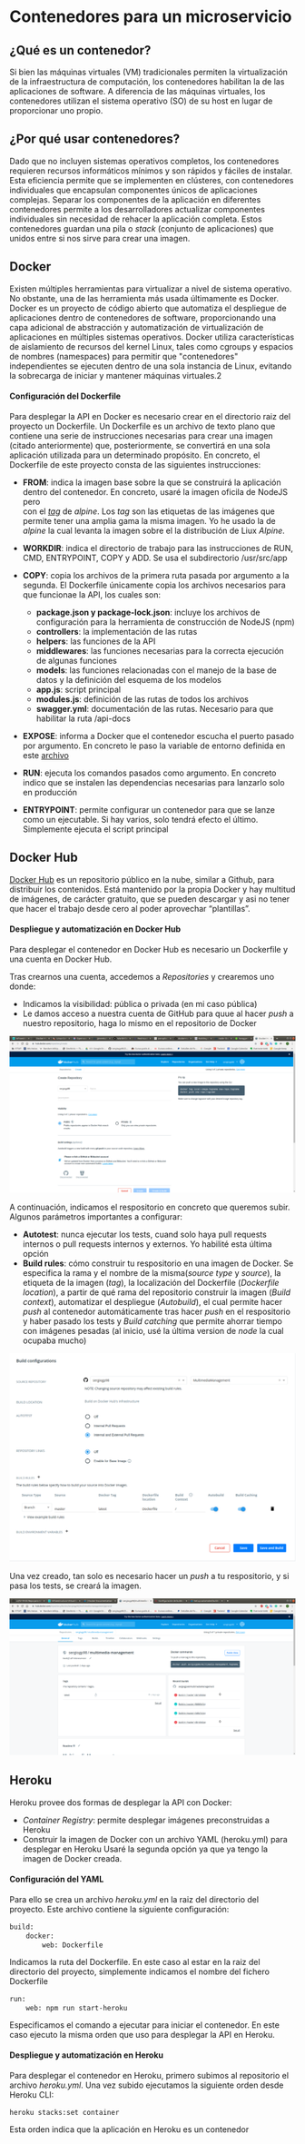 # Contenedores para un microservicio

## ¿Qué es un contenedor?
Si bien las máquinas virtuales (VM) tradicionales permiten la virtualización de la infraestructura de computación, los contenedores habilitan la de las aplicaciones de software. A diferencia de las máquinas virtuales, los contenedores utilizan el sistema operativo (SO) de su host en lugar de proporcionar uno propio.

## ¿Por qué usar contenedores?
Dado que no incluyen sistemas operativos completos, los contenedores requieren recursos informáticos mínimos y son rápidos y fáciles de instalar. Esta eficiencia permite que se implementen en clústeres, con contenedores individuales que encapsulan componentes únicos de aplicaciones complejas. Separar los componentes de la aplicación en diferentes contenedores permite a los desarrolladores actualizar componentes individuales sin necesidad de rehacer la aplicación completa.
Estos contenedores guardan una pila o *stack* (conjunto de aplicaciones) que unidos entre si nos sirve para crear una imagen.

## Docker
Existen múltiples herramientas para virtualizar a nivel de sistema operativo. No obstante, una de las herramienta más usada últimamente es Docker. Docker es un proyecto de código abierto que automatiza el despliegue de aplicaciones dentro de contenedores de software, proporcionando una capa adicional de abstracción y automatización de virtualización de aplicaciones en múltiples sistemas operativos. ​Docker utiliza características de aislamiento de recursos del kernel Linux, tales como cgroups y espacios de nombres (namespaces) para permitir que "contenedores" independientes se ejecuten dentro de una sola instancia de Linux, evitando la sobrecarga de iniciar y mantener máquinas virtuales.2

#### Configuración del Dockerfile
Para desplegar la API en Docker es necesario crear en el directorio raiz del proyecto un Dockerfile. Un Dockerfile es un archivo de texto plano que contiene una serie de instrucciones necesarias para crear una imagen (citado anteriormente) que, posteriormente, se convertirá en una sola aplicación utilizada para un determinado propósito.
En concreto, el Dockerfile de este proyecto consta de las siguientes instrucciones:
* **FROM**: indica la imagen base sobre la que se construirá la aplicación dentro del contenedor. En concreto, usaré la imagen oficila de NodeJS pero  
con el *[tag](https://hub.docker.com/_/node)* de *alpine*. Los *tag* son las etiquetas de las imágenes que permite tener una amplia gama la misma imagen. Yo he usado la de *alpine* la cual levanta la imagen sobre el la distribución de Liux *Alpine*.
* **WORKDIR**: indica el directorio de trabajo para las instrucciones de RUN, CMD, ENTRYPOINT, COPY y ADD. Se usa el subdirectorio /usr/src/app
* **COPY**: copia los archivos de la primera ruta pasada por argumento a la segunda. El Dockerfile únicamente copia los archivos necesarios para que funcionae la API, los cuales son:
    * **package.json y package-lock.json**: incluye los archivos de configuración para la herramienta de construcción de NodeJS (npm)
    * **controllers**: la implementación de las rutas
    * **helpers**: las funciones de la API
    * **middlewares**: las funciones necesarias para la correcta ejecución de algunas funciones
    * **models**: las funciones relacionadas con el manejo de la base de datos y la definición del esquema de los modelos
    * **app.js**: script principal
    * **modules.js**: definición de las rutas de todos los archivos
    * **swagger.yml**: documentación de las rutas. Necesario para que habilitar la ruta /api-docs

* **EXPOSE**: informa a Docker que el contenedor escucha el puerto pasado por argumento. En concreto le paso la variable de entorno definida en este [archivo](https://github.com/sergiogp98/MultimediaManagement/blob/master/app.js)
* **RUN**: ejecuta los comandos pasados como argumento. En concreto indico que se instalen las dependencias necesarias para lanzarlo solo en producción
* **ENTRYPOINT**: permite configurar un contenedor para que se lanze como un ejecutable. Si hay varios, solo tendrá efecto el último. Simplemente ejecuta el script principal

## Docker Hub
[Docker Hub](https://hub.docker.com/) es un repositorio público en la nube, similar a Github, para distribuir los contenidos. Está mantenido por la propia Docker y hay multitud de imágenes, de carácter gratuito, que se pueden descargar y asi no tener que hacer el trabajo desde cero al poder aprovechar “plantillas”.

#### Despliegue y automatización en Docker Hub
Para desplegar el contenedor en Docker Hub es necesario un Dockerfile y una cuenta en Docker Hub.

Tras crearnos una cuenta, accedemos a *Repositories* y crearemos uno donde:
* Indicamos la visibilidad: pública o privada (en mi caso pública)
* Le damos acceso a nuestra cuenta de GitHub para quue al hacer *push* a nuestro repositorio, haga lo mismo en el repositorio de Docker

![](./img/docker1.png)

A continuación, indicamos el respositorio en concreto que queremos subir. Algunos parámetros importantes a configurar:
* **Autotest**: nunca ejecutar los tests, cuand solo haya pull requests internos o pull requests internos y externos. Yo habilité esta última opción
* **Build rules**: cómo construir tu respositorio en una imagen de Docker. Se especifica la rama y el nombre de la misma(*source type* y *source*), la etiqueta de la imagen (*tag*), la localización del Dockerfile (*Dockerfile location*), a partir de qué rama del repositorio construir la imagen (*Build context*), automatizar el despliegue (*Autobuild*), el cual permite hacer *push* al contenedor automáticamente tras hacer *push* en el respositorio y haber pasado los tests y *Build catching* que permite ahorrar tiempo con imágenes pesadas (al inicio, usé la última version de *node* la cual ocupaba mucho)

![](./img/docker2.png)

Una vez creado, tan solo es necesario hacer un *push* a tu respositorio, y si pasa los tests, se creará la imagen.

![](./img/docker3.png)

## Heroku
Heroku provee dos formas de desplegar la API con Docker:
* *Container Registry*: permite desplegar imágenes preconstruidas a Heroku
* Construir la imagen de Docker con un archivo YAML (heroku.yml) para desplegar en Heroku
Usaré la segunda opción ya que ya tengo la imagen de Docker creada. 

#### Configuración del YAML
Para ello se crea un archivo *heroku.yml* en la raiz del directorio del proyecto. Este archivo contiene la siguiente configuración:

```
build:
    docker:
        web: Dockerfile
```

Indicamos la ruta del Dockerfile. En este caso al estar en la raiz del directorio del proyecto, simplemente indicamos el nombre del fichero Dockerfile

```
run:
    web: npm run start-heroku
```

Especificamos el comando a ejecutar para iniciar el contenedor. En este caso ejecuto la misma orden que uso para desplegar la API en Heroku.

#### Despliegue y automatización en Heroku
Para desplegar el contenedor en Heroku, primero subimos al repositorio el archivo *heroku.yml*. Una vez subido ejecutamos la siguiente orden desde Heroku CLI:

```
heroku stacks:set container
```

Esta orden indica que la aplicación en Heroku es un contenedor


